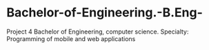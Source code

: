 # Bachelor-of-Engineering.-B.Eng-
Project 4 Bachelor of Engineering, computer science. Specialty: Programming of mobile and web applications
